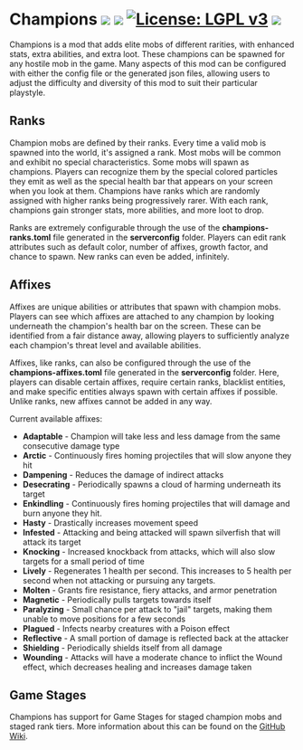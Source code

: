 # Champions [![](http://cf.way2muchnoise.eu/versions/1074990.svg)](https://www.curseforge.com/minecraft/mc-mods/champions-unofficial) [![](http://cf.way2muchnoise.eu/short_1074990_downloads.svg)](https://www.curseforge.com/minecraft/mc-mods/champions-unofficial/files) [![License: LGPL v3](https://img.shields.io/badge/License-LGPL%20v3-blue.svg?&style=flat-square)](https://www.gnu.org/licenses/lgpl-3.0) [![](https://img.shields.io/discord/1268459883104305244.svg?color=green&label=Chat&style=flat-square)](https://discord.gg/uPJHxU46td)

Champions is a mod that adds elite mobs of different rarities, with enhanced stats, extra abilities, and extra loot. These champions can be spawned for any hostile mob in the game. Many aspects of this mod can be configured with either the config file or the generated json files, allowing users to adjust the difficulty and diversity of this mod to suit their particular playstyle.

## Ranks

Champion mobs are defined by their ranks. Every time a valid mob is spawned into the world, it's assigned a rank. Most mobs will be common and exhibit no special characteristics. Some mobs will spawn as champions. Players can recognize them by the special colored particles they emit as well as the special health bar that appears on your screen when you look at them. Champions have ranks which are randomly assigned with higher ranks being progressively rarer. With each rank, champions gain stronger stats, more abilities, and more loot to drop.

Ranks are extremely configurable through the use of the **champions-ranks.toml** file generated in the **serverconfig** folder. Players can edit rank attributes such as default color, number of affixes, growth factor, and chance to spawn. New ranks can even be added, infinitely.

## Affixes

Affixes are unique abilities or attributes that spawn with champion mobs. Players can see which affixes are attached to any champion by looking underneath the champion's health bar on the screen. These can be identified from a fair distance away, allowing players to sufficiently analyze each champion's threat level and available abilities.

Affixes, like ranks, can also be configured through the use of the **champions-affixes.toml** file generated in the **serverconfig** folder. Here, players can disable certain affixes, require certain ranks, blacklist entities, and make specific entities always spawn with certain affixes if possible. Unlike ranks, new affixes cannot be added in any way.

Current available affixes:

* **Adaptable** - Champion will take less and less damage from the same consecutive damage type
* **Arctic** - Continuously fires homing projectiles that will slow anyone they hit
* **Dampening** - Reduces the damage of indirect attacks
* **Desecrating** - Periodically spawns a cloud of harming underneath its target
* **Enkindling** - Continuously fires homing projectiles that will damage and burn anyone they hit.
* **Hasty** - Drastically increases movement speed
* **Infested** - Attacking and being attacked will spawn silverfish that will attack its target
* **Knocking** - Increased knockback from attacks, which will also slow targets for a small period of time
* **Lively** - Regenerates 1 health per second. This increases to 5 health per second when not attacking or pursuing any targets.
* **Molten** - Grants fire resistance, fiery attacks, and armor penetration
* **Magnetic** - Periodically pulls targets towards itself
* **Paralyzing** - Small chance per attack to "jail" targets, making them unable to move positions for a few seconds
* **Plagued** - Infects nearby creatures with a Poison effect
* **Reflective** - A small portion of damage is reflected back at the attacker
* **Shielding** - Periodically shields itself from all damage
* **Wounding** - Attacks will have a moderate chance to inflict the Wound effect, which decreases healing and increases damage taken

## Game Stages

Champions has support for Game Stages for staged champion mobs and staged rank tiers. More information about this can be found on the [GitHub Wiki](https://github.com/TheIllusiveC4/Champions/wiki/Game-Stages-Integration).

